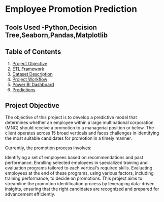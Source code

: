 # Employee Promotion Prediction
## Tools Used -Python,Decision Tree,Seaborn,Pandas,Matplotlib
## Table of Contents
1. [Project Objective](#project-objective)
2. [ETL Framework](#etl-framework)
3. [Dataset Description](#dataset-description)
4. [Project Workflow](#project-workflow)
5. [Power BI Dashboard](#power-bi-dashboard)
6. [Predictions](#predictions)

## Project Objective
The objective of this project is to develop a predictive model that determines whether an employee within a large multinational corporation (MNC) should receive a promotion to a managerial position or below. The client operates across 15 broad verticals and faces challenges in identifying the most suitable candidates for promotion in a timely manner.

Currently, the promotion process involves:

Identifying a set of employees based on recommendations and past performance.
Enrolling selected employees in specialized training and evaluation programs tailored to each vertical's required skills.
Evaluating employees at the end of these programs, using various factors, including training performance, to decide on promotions.
This project aims to streamline the promotion identification process by leveraging data-driven insights, ensuring that the right candidates are recognized and prepared for advancement efficiently.

